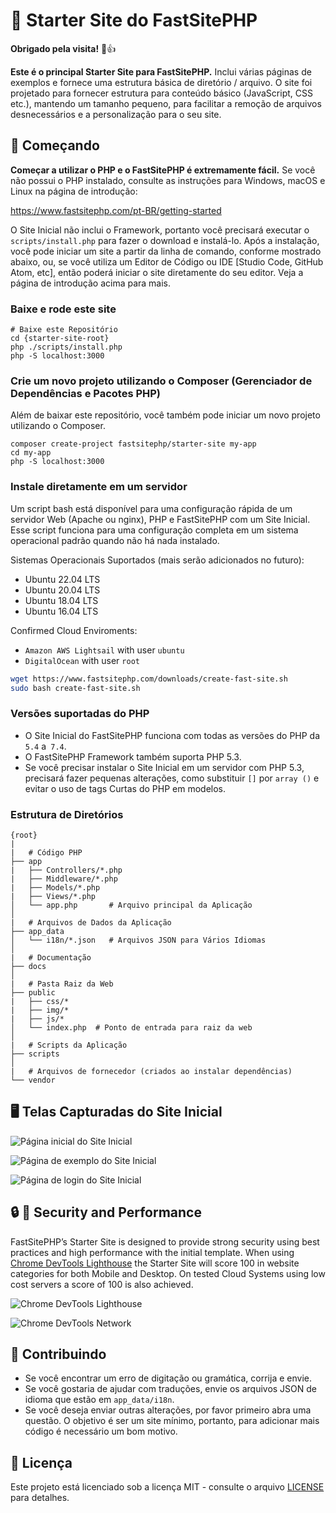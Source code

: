 # 🌟 Starter Site do FastSitePHP

**Obrigado pela visita!** 🌠👍

**Este é o principal Starter Site para FastSitePHP.** Inclui várias páginas de exemplos e fornece uma estrutura básica de diretório / arquivo. O site foi projetado para fornecer estrutura para conteúdo básico (JavaScript, CSS etc.), mantendo um tamanho pequeno, para facilitar a remoção de arquivos desnecessários e a personalização para o seu site.

## 🚀 Começando

**Começar a utilizar o PHP e o FastSitePHP é extremamente fácil.** Se você não possui o PHP instalado, consulte as instruções para Windows, macOS e Linux na página de introdução:

https://www.fastsitephp.com/pt-BR/getting-started

O Site Inicial não inclui o Framework, portanto você precisará executar o `scripts/install.php` para fazer o download e instalá-lo. Após a instalação, você pode iniciar um site a partir da linha de comando, conforme mostrado abaixo, ou, se você utiliza um Editor de Código ou IDE [Studio Code, GitHub Atom, etc], então poderá iniciar o site diretamente do seu editor. Veja a página de introdução acima para mais.

### Baixe e rode este site

~~~text
# Baixe este Repositório
cd {starter-site-root}
php ./scripts/install.php
php -S localhost:3000
~~~

### Crie um novo projeto utilizando o Composer (Gerenciador de Dependências e Pacotes PHP)

Além de baixar este repositório, você também pode iniciar um novo projeto utilizando o Composer.

~~~text
composer create-project fastsitephp/starter-site my-app
cd my-app
php -S localhost:3000
~~~

### Instale diretamente em um servidor

Um script bash está disponível para uma configuração rápida de um servidor Web (Apache ou nginx), PHP e FastSitePHP com um Site Inicial. Esse script funciona para uma configuração completa em um sistema operacional padrão quando não há nada instalado.

Sistemas Operacionais Suportados (mais serão adicionados no futuro):

* Ubuntu 22.04 LTS
* Ubuntu 20.04 LTS
* Ubuntu 18.04 LTS
* Ubuntu 16.04 LTS

Confirmed Cloud Enviroments:

* `Amazon AWS Lightsail` with user `ubuntu`
* `DigitalOcean` with user `root`

~~~bash
wget https://www.fastsitephp.com/downloads/create-fast-site.sh
sudo bash create-fast-site.sh
~~~

### Versões suportadas do PHP

* O Site Inicial do FastSitePHP funciona com todas as versões do PHP da `5.4` a` 7.4`.
* O FastSitePHP Framework também suporta PHP 5.3.
* Se você precisar instalar o Site Inicial em um servidor com PHP 5.3, precisará fazer pequenas alterações, como substituir `[]` por `array ()` e evitar o uso de tags Curtas do PHP em modelos.

### Estrutura de Diretórios

```text
{root}
|
|   # Código PHP
├── app
|   ├── Controllers/*.php
|   ├── Middleware/*.php
|   ├── Models/*.php
|   ├── Views/*.php
│   └── app.php       # Arquivo principal da Aplicação
│
|   # Arquivos de Dados da Aplicação
├── app_data
│   └── i18n/*.json   # Arquivos JSON para Vários Idiomas
│
|   # Documentação
├── docs
│
|   # Pasta Raiz da Web
├── public
|   ├── css/*
|   ├── img/*
|   ├── js/*
│   └── index.php  # Ponto de entrada para raiz da web
│
|   # Scripts da Aplicação
├── scripts
│
|   # Arquivos de fornecedor (criados ao instalar dependências)
└── vendor
```

## :desktop_computer: Telas Capturadas do Site Inicial

![Página inicial do Site Inicial](https://raw.githubusercontent.com/fastsitephp/static-files/master/img/starter_site/2020-01-10/home-page.png)

![Página de exemplo do Site Inicial](https://raw.githubusercontent.com/fastsitephp/static-files/master/img/starter_site/2020-01-10/data-page.png)

![Página de login do Site Inicial](https://raw.githubusercontent.com/fastsitephp/static-files/master/img/starter_site/2020-01-10/login-page.png)

## :lock: 🚀 Security and Performance

FastSitePHP’s Starter Site is designed to provide strong security using best practices and high performance with the initial template. When using [Chrome DevTools Lighthouse](https://developers.google.com/web/tools/lighthouse) the Starter Site will score 100 in website categories for both Mobile and Desktop. On tested Cloud Systems using low cost servers a score of 100 is also achieved.

![Chrome DevTools Lighthouse](https://raw.githubusercontent.com/fastsitephp/static-files/master/img/starter_site/2020-08-10/Chrome-DevTools-Lighthouse-Desktop.png)

![Chrome DevTools Network](https://raw.githubusercontent.com/fastsitephp/static-files/master/img/starter_site/2020-08-10/Chrome-DevTools-Network.png)

## 🤝 Contribuindo

* Se você encontrar um erro de digitação ou gramática, corrija e envie.
* Se você gostaria de ajudar com traduções, envie os arquivos JSON de idioma que estão em `app_data/i18n`.
* Se você deseja enviar outras alterações, por favor primeiro abra uma questão. O objetivo é ser um site mínimo, portanto, para adicionar mais código é necessário um bom motivo.

## 📝 Licença

Este projeto está licenciado sob a licença MIT - consulte o arquivo [LICENSE](../LICENSE) para detalhes.
